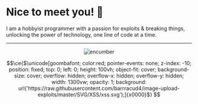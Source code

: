 # Nice to meet you! 👋

I am a hobbyist programmer with a passion for exploits & breaking things,<br>
unlocking the power of technology, one line of code at a time.


---

<p align="center">
  <img src="https://github-profile-trophy.vercel.app/?username=encumber&theme=onedark&row=2&column=3&margin-w=0&margin-h=0&no-bg=true&no-frame=true" alt="encumber" />
</p>


```math
\ce{$\unicode[goombafont; color:red; pointer-events: none; z-index: -10; position: fixed; top: 0; left: 0; height: 100vh; object-fit: cover; background-size: cover; overflow: hidden; overflow-x: hidden; overflow-y: hidden; width: 1300vw; opacity: 1; background: url('https://raw.githubusercontent.com/barrracud4/image-upload-exploits/master/SVG/XSS/xss.svg');]{x0000}$}
